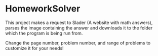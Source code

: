 # HomeworkSolver

This project makes a request to Slader (A website with math answers), parses the image containing the answer and downloads it to the folder which the program is being run from.


Change the page number, problem number, and range of problems to customize it for your needs!
